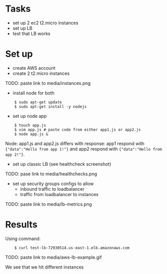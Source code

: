 # Tasks
* set up 2 ec2 t2.micro instances
* set up LB
* test that LB works

# Set up
* create AWS account
* create 2 t2.micro instances

TODO: paste link to media/instances.png

* install node for both
```
    $ sudo apt-get update
    $ sudo apt-get install -y nodejs
```
* set up node app
```
    $ touch app.js
    $ vim app.js # paste code from either app1.js or app2.js
    $ node app.js &
```
Node: app1.js and app2.js differs with response: app1 respond with `{"data":"Hello from app 1!"}` and app2 respond with `{"data":"Hello from app 2!"}`.
* set up classic LB (see healthcheck screenshot)

TODO: pase link to media/healthchecks.png

* set up security groups configs to allow
  * inbound traffic to loadbalancer
  * traffic from loadbalancer to instances

TODO: paste link to media/lb-metrics.png

# Results

Using command:
```
    $ curl test-lb-72930514.us-east-1.elb.amazonaws.com
```

TODO: paste link to media/aws-lb-example.gif

We see that we hit different instances
